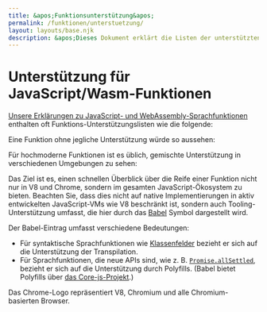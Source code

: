 ```yaml
---
title: &apos;Funktionsunterstützung&apos;
permalink: /funktionen/unterstuetzung/
layout: layouts/base.njk
description: &apos;Dieses Dokument erklärt die Listen der unterstützten Sprachfunktionen von JavaScript und WebAssembly, wie sie auf der V8-Website verwendet werden.&apos;
---
```

# Unterstützung für JavaScript/Wasm-Funktionen

[Unsere Erklärungen zu JavaScript- und WebAssembly-Sprachfunktionen](/funktionen) enthalten oft Funktions-Unterstützungslisten wie die folgende:

<feature-support chrome="71"
                 firefox="65"
                 safari="12"
                 nodejs="12"
                 babel="yes"></feature-support>

Eine Funktion ohne jegliche Unterstützung würde so aussehen:

<feature-support chrome="no"
                 firefox="no"
                 safari="no"
                 nodejs="no"
                 babel="no"></feature-support>

Für hochmoderne Funktionen ist es üblich, gemischte Unterstützung in verschiedenen Umgebungen zu sehen:

<feature-support chrome="partial"
                 firefox="yes"
                 safari="yes"
                 nodejs="no"
                 babel="yes"></feature-support>

Das Ziel ist es, einen schnellen Überblick über die Reife einer Funktion nicht nur in V8 und Chrome, sondern im gesamten JavaScript-Ökosystem zu bieten. Beachten Sie, dass dies nicht auf native Implementierungen in aktiv entwickelten JavaScript-VMs wie V8 beschränkt ist, sondern auch Tooling-Unterstützung umfasst, die hier durch das [Babel](https://babeljs.io/) Symbol dargestellt wird.

<!--truncate-->
Der Babel-Eintrag umfasst verschiedene Bedeutungen:

- Für syntaktische Sprachfunktionen wie [Klassenfelder](/funktionen/klassenfelder) bezieht er sich auf die Unterstützung der Transpilation.
- Für Sprachfunktionen, die neue APIs sind, wie z. B. [`Promise.allSettled`](/funktionen/promise-kombinatoren#promise.allsettled), bezieht er sich auf die Unterstützung durch Polyfills. (Babel bietet Polyfills über [das Core-js-Projekt](https://github.com/zloirock/core-js).)

Das Chrome-Logo repräsentiert V8, Chromium und alle Chromium-basierten Browser.
